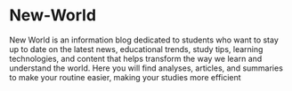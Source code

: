 # New-World
New World is an information blog dedicated to students who want to stay up to date on the latest news, educational trends, study tips, learning technologies, and content that helps transform the way we learn and understand the world. Here you will find analyses, articles, and summaries to make your routine easier, making your studies more efficient
